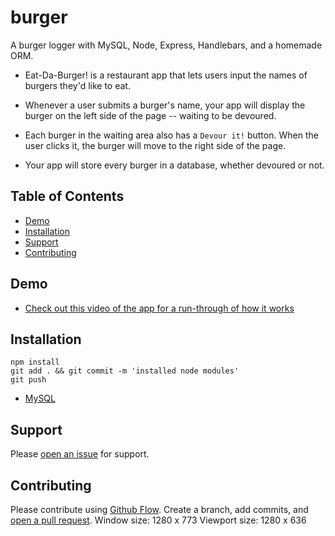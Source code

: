# burger

A burger logger with MySQL, Node, Express, Handlebars, and a homemade ORM.


* Eat-Da-Burger! is a restaurant app that lets users input the names of burgers they'd like to eat.

* Whenever a user submits a burger's name, your app will display the burger on the left side of the page -- waiting to be devoured.

* Each burger in the waiting area also has a `Devour it!` button. When the user clicks it, the burger will move to the right side of the page.

* Your app will store every burger in a database, whether devoured or not.


## Table of Contents
- [Demo](#demo)
- [Installation](#installation)
- [Support](#support)
- [Contributing](#contributing)




## Demo

* [Check out this video of the app for a run-through of how it works](https://youtu.be/msvdn95x9OM)



## Installation


 ```
 npm install 
 git add . && git commit -m 'installed node modules'
 git push

 ```

* [MySQL](https://www.npmjs.com/package/mysql)


  


## Support

Please [open an issue](https://github.com/zenwattage/burger/issues/new) for support.

## Contributing

Please contribute using [Github Flow](https://guides.github.com/introduction/flow/). Create a branch, add commits, and [open a pull request](https://github.com/zenwattage/burger/compare).
Window size: 1280 x 773
Viewport size: 1280 x 636